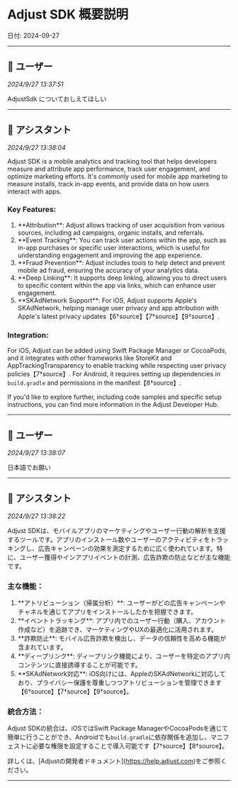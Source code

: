 # Adjust SDK 概要説明

日付: 2024-09-27

---

## 👤 ユーザー
*2024/9/27 13:37:51*

AdjustSdk についておしえてほしい

---

## 🤖 アシスタント
*2024/9/27 13:38:04*

Adjust SDK is a mobile analytics and tracking tool that helps developers measure and attribute app performance, track user engagement, and optimize marketing efforts. It's commonly used for mobile app marketing to measure installs, track in-app events, and provide data on how users interact with apps.

### Key Features:
1. \*\*Attribution\*\*: Adjust allows tracking of user acquisition from various sources, including ad campaigns, organic installs, and referrals.
2. \*\*Event Tracking\*\*: You can track user actions within the app, such as in-app purchases or specific user interactions, which is useful for understanding engagement and improving the app experience.
3. \*\*Fraud Prevention\*\*: Adjust includes tools to help detect and prevent mobile ad fraud, ensuring the accuracy of your analytics data.
4. \*\*Deep Linking\*\*: It supports deep linking, allowing you to direct users to specific content within the app via links, which can enhance user engagement.
5. \*\*SKAdNetwork Support\*\*: For iOS, Adjust supports Apple's SKAdNetwork, helping manage user privacy and app attribution with Apple's latest privacy updates【6†source】【7†source】【9†source】.

### Integration:
For iOS, Adjust can be added using Swift Package Manager or CocoaPods, and it integrates with other frameworks like StoreKit and AppTrackingTransparency to enable tracking while respecting user privacy policies【7†source】. For Android, it requires setting up dependencies in `build.gradle` and permissions in the manifest【8†source】.

If you'd like to explore further, including code samples and specific setup instructions, you can find more information in the Adjust Developer Hub.

---

## 👤 ユーザー
*2024/9/27 13:38:07*

日本語でお願い

---

## 🤖 アシスタント
*2024/9/27 13:38:22*

Adjust SDKは、モバイルアプリのマーケティングやユーザー行動の解析を支援するツールです。アプリのインストール数やユーザーのアクティビティをトラッキングし、広告キャンペーンの効果を測定するために広く使われています。特に、ユーザー獲得やインアプリイベントの計測、広告詐欺の防止などが主な機能です。

### 主な機能：
1. \*\*アトリビューション（帰属分析）\*\*: ユーザーがどの広告キャンペーンやチャネルを通じてアプリをインストールしたかを把握できます。
2. \*\*イベントトラッキング\*\*: アプリ内でのユーザー行動（購入、アカウント作成など）を追跡でき、マーケティングやUXの最適化に活用されます。
3. \*\*詐欺防止\*\*: モバイル広告詐欺を検出し、データの信頼性を高める機能が含まれています。
4. \*\*ディープリンク\*\*: ディープリンク機能により、ユーザーを特定のアプリ内コンテンツに直接誘導することが可能です。
5. \*\*SKAdNetwork対応\*\*: iOS向けには、AppleのSKAdNetworkに対応しており、プライバシー保護を尊重しつつアトリビューションを管理できます【6†source】【7†source】【9†source】。

### 統合方法：
Adjust SDKの統合は、iOSではSwift Package ManagerやCocoaPodsを通じて簡単に行うことができ、Androidでも`build.gradle`に依存関係を追加し、マニフェストに必要な権限を設定することで導入可能です【7†source】【8†source】。

詳しくは、\[Adjustの開発者ドキュメント\](https://help.adjust.com)をご参照ください。

---
